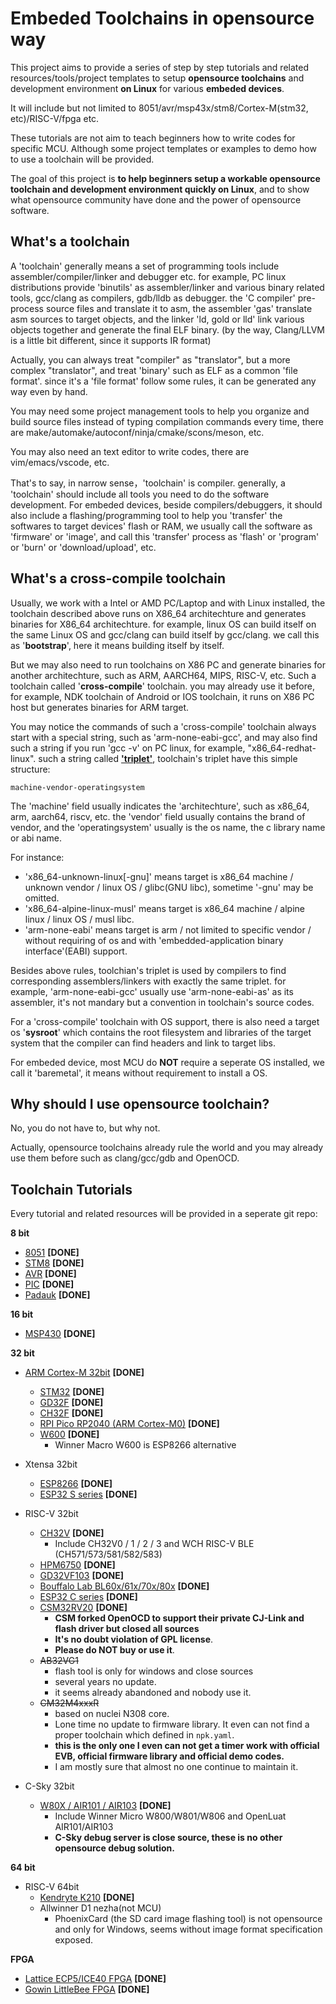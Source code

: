# Embeded Toolchains in opensource way

This project aims to provide a series of step by step tutorials and related resources/tools/project templates to setup **opensource toolchains** and development environment **on Linux** for various **embeded devices**. 

It will include but not limited to 8051/avr/msp43x/stm8/Cortex-M(stm32, etc)/RISC-V/fpga etc. 

These tutorials are not aim to teach beginners how to write codes for specific MCU. Although some project templates or examples to demo how to use a toolchain will be provided.

The goal of this project is **to help beginners setup a workable opensource toolchain and development environment quickly on Linux**, and to show what opensource community have done and the power of opensource software.

## What's a toolchain

A 'toolchain' generally means a set of programming tools include assembler/compiler/linker and debugger etc. for example, PC linux distributions provide 'binutils' as assembler/linker and various binary related tools, gcc/clang as compilers, gdb/lldb as debugger. the 'C compiler' pre-process source files and translate it to asm, the assembler 'gas' translate asm sources to target objects, and the linker 'ld, gold or lld' link various objects together and generate the final ELF binary. (by the way, Clang/LLVM is a little bit different, since it supports IR format)

Actually, you can always treat "compiler" as "translator", but a more complex "translator", and treat 'binary' such as ELF as a common 'file format'. since it's a 'file format' follow some rules, it can be generated any way even by hand.

You may need some project management tools to help you organize and build source files instead of typing compilation commands every time, there are make/automake/autoconf/ninja/cmake/scons/meson, etc.

You may also need an text editor to write codes, there are vim/emacs/vscode, etc.

That's to say, in narrow sense，'toolchain' is compiler. generally, a 'toolchain' should include all tools you need to do the software development. For embeded devices, beside compilers/debuggers, it should also include a flashing/programming tool to help you 'transfer' the softwares to target devices' flash or RAM, we usually call the software as 'firmware' or 'image', and call this 'transfer' process as 'flash' or 'program' or 'burn' or 'download/upload', etc. 

## What's a cross-compile toolchain

Usually, we work with a Intel or AMD PC/Laptop and with Linux installed, the toolchain described above runs on X86_64 architechture and generates binaries for X86_64 architechture. for example, linux OS can build itself on the same Linux OS and gcc/clang can build itself by gcc/clang. we call this as '**bootstrap**', here it means building itself by itself.

But we may also need to run toolchains on X86 PC and generate binaries for another architechture, such as ARM, AARCH64, MIPS, RISC-V, etc. Such a toolchain called '**cross-compile**' toolchain. you may already use it before, for example, NDK toolchain of Android or IOS toolchain, it runs on X86 PC host but generates binaries for ARM target.

You may notice the commands of such a 'cross-compile' toolchain always start with a special string, such as 'arm-none-eabi-gcc', and may also find such a string if you run 'gcc -v' on PC linux, for example, "x86_64-redhat-linux". such a string called **['triplet'](https://wiki.osdev.org/Target_Triplet)**, toolchain's triplet have this simple structure: 

```
machine-vendor-operatingsystem
```

The 'machine' field usually indicates the 'architechture', such as x86_64, arm, aarch64, riscv, etc. the 'vendor' field usually contains the brand of vendor, and the 'operatingsystem' usually is the os name, the c library name or abi name.

For instance:

* 'x86_64-unknown-linux[-gnu]' means target is x86_64 machine / unknown vendor / linux OS / glibc(GNU libc), sometime '-gnu' may be omitted.
* 'x86_64-alpine-linux-musl' means target is x86_64 machine / alpine linux / linux OS / musl libc.
* 'arm-none-eabi' means target is arm / not limited to specific vendor / without requiring of os and with 'embedded-application binary interface'(EABI) support.

Besides above rules, toolchian's triplet is used by compilers to find corresponding assemblers/linkers with exactly the same triplet. for example, 'arm-none-eabi-gcc' usually use 'arm-none-eabi-as' as its assembler, it's not mandary but a convention in toolchain's source codes.

For a 'cross-compile' toolchain with OS support, there is also need a target os '**sysroot**' which contains the root filesystem and libraries of the target system that the compiler can find headers and link to target libs.

For embeded device, most MCU do **NOT** require a seperate OS installed, we call it 'baremetal', it means without requirement to install a OS.

## Why should I use opensource toolchain?

No, you do not have to, but why not.

Actually, opensource toolchains already rule the world and you may already use them before such as clang/gcc/gdb and OpenOCD.

## Toolchain Tutorials

Every tutorial and related resources will be provided in a seperate git repo:

**8 bit**
- [8051](https://github.com/cjacker/opensource-toolchain-8051) **[DONE]**
- [STM8](https://github.com/cjacker/opensource-toolchain-stm8) **[DONE]**
- [AVR](https://github.com/cjacker/opensource-toolchain-avr) **[DONE]**
- [PIC](https://github.com/cjacker/opensource-toolchain-pic) **[DONE]**
- [Padauk](https://github.com/cjacker/opensource-toolchain-padauk) **[DONE]**

**16 bit**
- [MSP430](https://github.com/cjacker/opensource-toolchain-msp430) **[DONE]**

**32 bit**
- [ARM Cortex-M 32bit](https://github.com/cjacker/opensource-toolchain-stm32) **[DONE]**
  + [STM32](https://github.com/cjacker/opensource-toolchain-stm32) **[DONE]**
  + [GD32F](https://github.com/cjacker/opensource-toolchain-stm32) **[DONE]**
  + [CH32F](https://github.com/cjacker/opensource-toolchain-stm32) **[DONE]**
  + [RPI Pico RP2040 (ARM Cortex-M0)](https://github.com/cjacker/opensource-toolchain-rp2040) **[DONE]**
  + [W600](https://github.com/cjacker/opensource-toolchain-w60x) **[DONE]**
    - Winner Macro W600 is ESP8266 alternative
  
- Xtensa 32bit
  + [ESP8266](https://github.com/cjacker/opensource-toolchain-esp8266) **[DONE]**
  + [ESP32 S series](https://github.com/cjacker/opensource-toolchain-esp32) **[DONE]**
  
- RISC-V 32bit
  + [CH32V](https://github.com/cjacker/opensource-toolchain-ch32v) **[DONE]** 
    - Include CH32V0 / 1 / 2 / 3 and WCH RISC-V BLE (CH571/573/581/582/583)
  + [HPM6750](https://github.com/cjacker/opensource-toolchain-hpm6750) **[DONE]**
  + [GD32VF103](https://github.com/cjacker/opensource-toolchain-gd32vf103) **[DONE]**
  + [Bouffalo Lab BL60x/61x/70x/80x](https://github.com/cjacker/opensource-toolchain-bouffalo-lab) **[DONE]**
  + [ESP32 C series](https://github.com/cjacker/opensource-toolchain-esp32) **[DONE]**
  + [CSM32RV20](http://github.com/cjacker/opensource-toolchain-csm32rv20) **[DONE]**
    - **CSM forked OpenOCD to support their private CJ-Link and flash driver but closed all sources**
    - **It's no doubt violation of GPL license**.
    - **Please do NOT buy or use it**.
  + ~~AB32VG1~~
    - flash tool is only for windows and close sources
    - several years no update.
    - it seems already abandoned and nobody use it.
  + ~~CM32M4xxxR~~
    - based on nuclei N308 core.
    - Lone time no update to firmware library. It even can not find a proper toolchain which defined in `npk.yaml`.
    - **this is the only one I even can not get a timer work with official EVB, official firmware library and official demo codes.**
    - I am mostly sure that almost no one continue to maintain it.
  
- C-Sky 32bit
  + [W80X / AIR101 / AIR103](https://github.com/cjacker/opensource-toolchain-w80x-air101-air103) **[DONE]**
    - Include Winner Micro W800/W801/W806 and OpenLuat AIR101/AIR103
    - **C-Sky debug server is close source, these is no other opensource debug solution.**

**64 bit**
- RISC-V 64bit
  + [Kendryte K210](https://github.com/cjacker/opensource-toolchain-kendryte) **[DONE]**
  + Allwinner D1 nezha(not MCU)
    - PhoenixCard (the SD card image flashing tool) is not opensource and only for Windows, seems without image format specification exposed.

**FPGA**
- [Lattice ECP5/ICE40 FPGA](https://github.com/cjacker/opensource-toolchain-fpga) **[DONE]**
- [Gowin LittleBee FPGA](https://github.com/cjacker/opensource-toolchain-fpga) **[DONE]**

